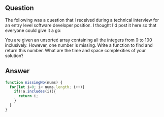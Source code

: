 ## Question
The following was a question that I received during a technical interview for an entry level software developer position. I thought I'd post it here so that everyone could give it a go:

You are given an unsorted array containing all the integers from 0 to 100 inclusively. However, one number is missing. Write a function to find and return this number. What are the time and space complexities of your solution?

## Answer

```javascript
function missingNo(nums) {
  for(let i=0; i< nums.length; i++){
    if(!a.includes(i)){
      return i;
    }
  }
}
```